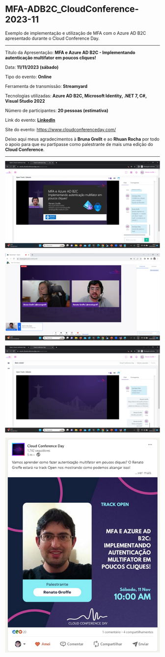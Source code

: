# MFA-ADB2C_CloudConference-2023-11
Exemplo de implementação e utilização de MFA com o Azure AD B2C apresentado durante o Cloud Conference Day.

---

Título da Apresentação: **MFA e Azure AD B2C - Implementando autenticação multifator em poucos cliques!**

Data: **11/11/2023 (sábado)**

Tipo do evento: **Online**

Ferramenta de transmissão: **Streamyard**

Tecnologias utilizadas: **Azure AD B2C, Microsoft Identity, .NET 7, C#, Visual Studio 2022**

Número de participantes: **20 pessoas (estimativa)**

Link do evento: [**LinkedIn**](https://www.instagram.com/p/C2aJIr9B1Yu/?img_index=1)

Site do evento: https://www.cloudconferenceday.com/

Deixo aqui meus agradecimentos à **Bruna Grellt** e ao **Rhuan Rocha** por todo o apoio para que eu partipasse como palestrante de mais uma edição do **Cloud Conference**.

---

![Palestrando](img/m-01.png)

![Palestrando](img/m-02.png)

![Palestrando](img/m-03.png)

![Banner](img/banner.png)